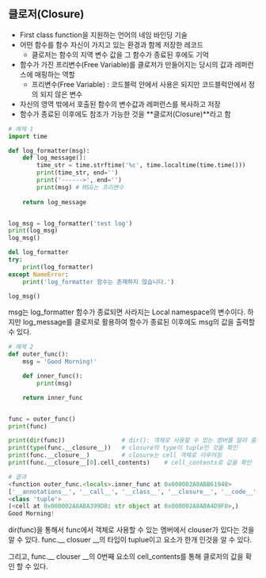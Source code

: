 ## 클로저(Closure)

- First class function을 지원하는 언어의 네임 바인딩 기술
- 어떤 함수를 함수 자신이 가지고 있는 환경과 함께 저장한 레코드
  - 클로저는 함수의 지역 변수 값을 그 함수가 종료된 후에도 기억
- 함수가 가진 프리변수(Free Variable)를 클로저가 만들어지는 당시의 값과 레퍼런스에 매핑하는 역할
  - 프리변수(Free Variable) : 코드블럭 안에서 사용은 되지만 코드블럭안에서 정의 되지 않은 변수
- 자신의 영역 밖에서 호출된 함수의 변수값과 레퍼런스를 복사하고 저장
- 함수가 종료된 이후에도 참조가 가능한 것을 **클로저(Closure)**라고 함

```python
# 예제 1
import time

def log_formatter(msg):
    def log_message():
        time_str = time.strftime('%c', time.localtime(time.time()))
        print(time_str, end='')
        print('------>', end='')
        print(msg) # MSG는 프리변수
        
    return log_message


log_msg = log_formatter('test log')
print(log_msg)
log_msg()

del log_formatter
try:
    print(log_formatter)
except NameError:
    print('log_formatter 함수는 존재하지 않습니다.')

log_msg()
```

msg는 log_formatter 함수가 종료되면 사라지는 Local namespace의 변수이다. 하지만 log_message를 클로저로 활용하여 함수가 종료된 이후에도 msg의 값을 출력할 수 있다.

```PYTHON
# 예제 2
def outer_func():
    msg = 'Good Morning!'

    def inner_func():
        print(msg)

    return inner_func


func = outer_func()
print(func)

print(dir(func)) 				# dir(): 객체로 사용할 수 있는 멤버를 알려 줌
print(type(func.__closure__)) 	# closure의 type이 tuple인 것을 확인
print(func.__closure__) 		# closure는 cell 객체로 이루어짐
print(func.__closure__[0].cell_contents)	# cell_contents로 값을 확인
```

```python
# 결과
<function outer_func.<locals>.inner_func at 0x000002A8ABB61948>
['__annotations__', '__call__', '__class__', '__closure__', '__code__', '__defaults__', '__delattr__', '__dict__', '__dir__', '__doc__', '__eq__', '__format__', '__ge__', '__get__', '__getattribute__', '__globals__', '__gt__', '__hash__', '__init__', '__init_subclass__', '__kwdefaults__', '__le__', '__lt__', '__module__', '__name__', '__ne__', '__new__', '__qualname__', '__reduce__', '__reduce_ex__', '__repr__', '__setattr__', '__sizeof__', '__str__', '__subclasshook__']
<class 'tuple'>
(<cell at 0x000002A8ABA399D8: str object at 0x000002A8ABA4D9F0>,)
Good Morning!
```

dir(func)을 통해서 func에서 객체로 사용할 수 있는 멤버에서 clouser가 있다는 것을 알 수 있다. func.__ closuer __의 타입이 tuplue이고 요소가 한개 인것을 알 수 있다.

그리고, func.__ clouser __의 0번째 요소의 cell_contents를 통해 클로저의 값을 확인 할 수 있다.